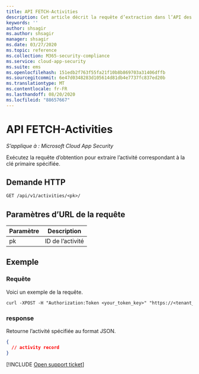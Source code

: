 ```yaml
---
title: API FETCH-Activities
description: Cet article décrit la requête d’extraction dans l’API des activités de Cloud App Security.
keywords: ''
author: shsagir
ms.author: shsagir
manager: shsagir
ms.date: 03/27/2020
ms.topic: reference
ms.collection: M365-security-compliance
ms.service: cloud-app-security
ms.suite: ems
ms.openlocfilehash: 151edb2f763f55fa21f10b8b869703a31406dffb
ms.sourcegitcommit: 6e47d0348283d105614d81db4e7737fc837ed20b
ms.translationtype: MT
ms.contentlocale: fr-FR
ms.lasthandoff: 08/20/2020
ms.locfileid: "88657667"
---
```

# <a name="fetch---activities-api"></a>API FETCH-Activities

*S’applique à : Microsoft Cloud App Security*

Exécutez la requête d’obtention pour extraire l’activité correspondant à la clé primaire spécifiée.

## <a name="http-request"></a>Demande HTTP

```rest
GET /api/v1/activities/<pk>/
```

## <a name="request-url-parameters"></a>Paramètres d’URL de la requête

| Paramètre | Description |
| --- | --- |
| pk | ID de l’activité |

## <a name="example"></a>Exemple

### <a name="request"></a>Requête

Voici un exemple de la requête.

```rest
curl -XPOST -H "Authorization:Token <your_token_key>" "https://<tenant_id>.<tenant_region>.contoso.com/api/v1/activities/<pk>/"
```

### <a name="response"></a>response

Retourne l’activité spécifiée au format JSON.

```json
{
  // activity record
}
```

[!INCLUDE [Open support ticket](includes/support.md)]
